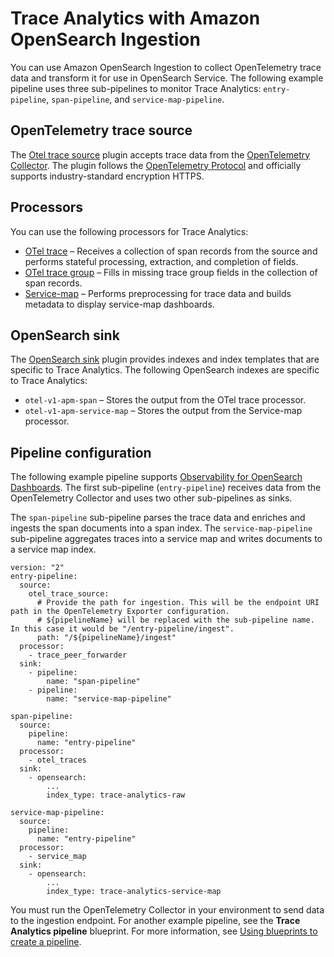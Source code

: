 # Trace Analytics with Amazon OpenSearch Ingestion<a name="use-cases-trace-analytics"></a>

You can use Amazon OpenSearch Ingestion to collect OpenTelemetry trace data and transform it for use in OpenSearch Service\. The following example pipeline uses three sub\-pipelines to monitor Trace Analytics: `entry-pipeline`, `span-pipeline`, and `service-map-pipeline`\.

## OpenTelemetry trace source<a name="use-cases-trace-analytics-source"></a>

The [Otel trace source](https://opensearch.org/docs/latest/data-prepper/pipelines/configuration/sources/otel-trace/) plugin accepts trace data from the [OpenTelemetry Collector](https://opentelemetry.io/docs/collector/)\. The plugin follows the [OpenTelemetry Protocol](https://opentelemetry.io/docs/reference/specification/protocol/) and officially supports industry\-standard encryption HTTPS\.

## Processors<a name="use-cases-trace-analytics-processors"></a>

You can use the following processors for Trace Analytics:

- [OTel trace](https://opensearch.org/docs/latest/data-prepper/pipelines/configuration/processors/otel-trace-raw/) – Receives a collection of span records from the source and performs stateful processing, extraction, and completion of fields\.
- [OTel trace group](https://github.com/opensearch-project/data-prepper/tree/main/data-prepper-plugins/otel-trace-group-processor) – Fills in missing trace group fields in the collection of span records\.
- [Service\-map](https://opensearch.org/docs/latest/data-prepper/pipelines/configuration/processors/service-map-stateful/) – Performs preprocessing for trace data and builds metadata to display service\-map dashboards\.

## OpenSearch sink<a name="use-cases-trace-analytics-sink"></a>

The [OpenSearch sink](https://opensearch.org/docs/latest/data-prepper/pipelines/configuration/sinks/opensearch/) plugin provides indexes and index templates that are specific to Trace Analytics\. The following OpenSearch indexes are specific to Trace Analytics:

- `otel-v1-apm-span` – Stores the output from the OTel trace processor\.
- `otel-v1-apm-service-map` – Stores the output from the Service\-map processor\.

## Pipeline configuration<a name="use-cases-trace-analytics-config"></a>

The following example pipeline supports [Observability for OpenSearch Dashboards](https://docs.aws.amazon.com/opensearch-service/latest/developerguide/observability.html)\. The first sub\-pipeline \(`entry-pipeline`\) receives data from the OpenTelemetry Collector and uses two other sub\-pipelines as sinks\.

The `span-pipeline` sub\-pipeline parses the trace data and enriches and ingests the span documents into a span index\. The `service-map-pipeline` sub\-pipeline aggregates traces into a service map and writes documents to a service map index\.

```
version: "2"
entry-pipeline:
  source:
    otel_trace_source:
      # Provide the path for ingestion. This will be the endpoint URI path in the OpenTelemetry Exporter configuration.
      # ${pipelineName} will be replaced with the sub-pipeline name. In this case it would be "/entry-pipeline/ingest".
      path: "/${pipelineName}/ingest"
  processor:
    - trace_peer_forwarder
  sink:
    - pipeline:
        name: "span-pipeline"
    - pipeline:
        name: "service-map-pipeline"

span-pipeline:
  source:
    pipeline:
      name: "entry-pipeline"
  processor:
    - otel_traces
  sink:
    - opensearch:
        ...
        index_type: trace-analytics-raw

service-map-pipeline:
  source:
    pipeline:
      name: "entry-pipeline"
  processor:
    - service_map
  sink:
    - opensearch:
        ...
        index_type: trace-analytics-service-map
```

You must run the OpenTelemetry Collector in your environment to send data to the ingestion endpoint\. For another example pipeline, see the **Trace Analytics pipeline** blueprint\. For more information, see [Using blueprints to create a pipeline](creating-pipeline.md#pipeline-blueprint)\.
